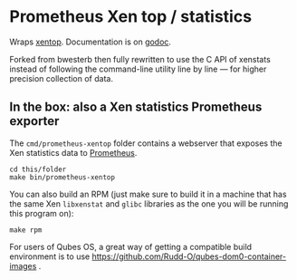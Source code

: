 # Prometheus Xen top / statistics

Wraps [xentop](https://wiki.xenproject.org/wiki/Xentop(1)).  Documentation is
on [godoc](https://godoc.org/github.com/Rudd-O/prometheus-xentop/xenstat).

Forked from bwesterb then fully rewritten to use the C API of xenstats instead
of following the command-line utility line by line — for higher precision
collection of data.

## In the box: also a Xen statistics Prometheus exporter

The `cmd/prometheus-xentop` folder contains a webserver that exposes
the Xen statistics data to [Prometheus](https://prometheus.io).

```
cd this/folder
make bin/prometheus-xentop
```

You can also build an RPM (just make sure to build it in a machine that
has the same Xen `libxenstat` and `glibc` libraries as the one you will be
running this program on):

```
make rpm
```

For users of Qubes OS, a great way of getting a compatible build environment
is to use https://github.com/Rudd-O/qubes-dom0-container-images .
